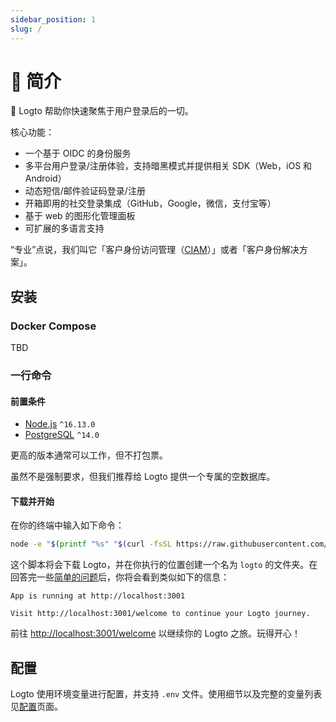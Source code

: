 ```yaml
---
sidebar_position: 1
slug: /
---
```


# 💁 简介

🤘 Logto 帮助你快速聚焦于用户登录后的一切。

核心功能：

- 一个基于 OIDC 的身份服务
- 多平台用户登录/注册体验，支持暗黑模式并提供相关 SDK（Web，iOS 和 Android）
- 动态短信/邮件验证码登录/注册
- 开箱即用的社交登录集成（GitHub，Google，微信，支付宝等）
- 基于 web 的图形化管理面板
- 可扩展的多语言支持

“专业”点说，我们叫它「客户身份访问管理（[CIAM](https://en.wikipedia.org/wiki/Customer_identity_access_management)）」或者「客户身份解决方案」。

## 安装

### Docker Compose

TBD

### 一行命令

#### 前置条件

- [Node.js](https://nodejs.org/) `^16.13.0`
- [PostgreSQL](https://postgresql.org/) `^14.0`

更高的版本通常可以工作，但不打包票。

虽然不是强制要求，但我们推荐给 Logto 提供一个专属的空数据库。

#### 下载并开始

在你的终端中输入如下命令：

```bash
node -e "$(printf "%s" "$(curl -fsSL https://raw.githubusercontent.com/logto-io/logto/master/install.js)")"
```

这个脚本将会下载 Logto，并在你执行的位置创建一个名为 `logto` 的文件夹。在回答完一些[简单的问题](./references/core/configuration.md#questions)后，你将会看到类似如下的信息：

```text
App is running at http://localhost:3001

Visit http://localhost:3001/welcome to continue your Logto journey.
```

前往 <a target="_blank" href="http://localhost:3001/welcome">http://localhost:3001/welcome</a> 以继续你的 Logto 之旅。玩得开心！

## 配置

Logto 使用环境变量进行配置，并支持 `.env` 文件。使用细节以及完整的变量列表见[配置](./references/core/configuration.md)页面。
